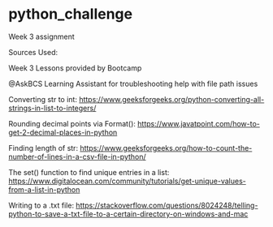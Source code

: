 # python_challenge
Week 3 assignment

Sources Used:

Week 3 Lessons provided by Bootcamp

@AskBCS Learning Assistant for troubleshooting help with file path issues

Converting str to int: https://www.geeksforgeeks.org/python-converting-all-strings-in-list-to-integers/

Rounding decimal points via Format(): https://www.javatpoint.com/how-to-get-2-decimal-places-in-python

Finding length of str: https://www.geeksforgeeks.org/how-to-count-the-number-of-lines-in-a-csv-file-in-python/

The set() function to find unique entries in a list: https://www.digitalocean.com/community/tutorials/get-unique-values-from-a-list-in-python

Writing to a .txt file: https://stackoverflow.com/questions/8024248/telling-python-to-save-a-txt-file-to-a-certain-directory-on-windows-and-mac


